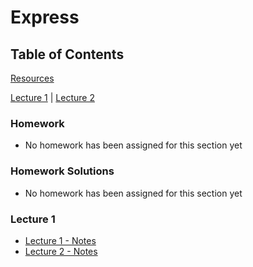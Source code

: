 # Express

## Table of Contents

[Resources](resources.md)

[Lecture 1](#lecture-1) | [Lecture 2](#lecture-2)

### Homework

- No homework has been assigned for this section yet

### Homework Solutions

- No homework has been assigned for this section yet


### Lecture 1

- [Lecture 1 - Notes](lecture01-notes.md)
- [Lecture 2 - Notes](lecture02-notes.md)
